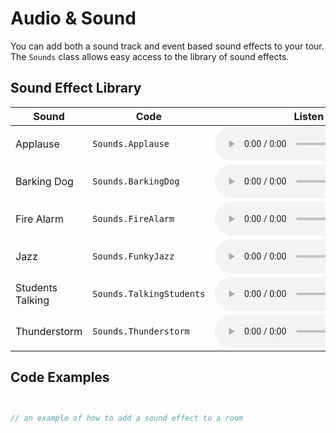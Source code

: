 Audio & Sound
=============

You can add both a sound track and event
based sound effects to your tour. The
`Sounds` class allows easy access to the
library of sound effects.

Sound Effect Library
--------------------

|Sound              | Code                    | Listen
|-------------------|-------------------------|-------
|Applause           |`Sounds.Applause`        |<audio controls="0" src="res/Applause.wav"></audio>
|Barking Dog        |`Sounds.BarkingDog`      |<audio controls="0" src="res/BarkingDog.wav"></audio>
|Fire Alarm         |`Sounds.FireAlarm`       |<audio controls="0" src="res/FireAlarm.wav"></audio>
|Jazz               |`Sounds.FunkyJazz`       |<audio controls="0" src="res/FunkyJazz.wav"></audio>
|Students Talking   |`Sounds.TalkingStudents` |<audio controls="0" src="res/TalkingStudents.wav"></audio>
|Thunderstorm       |`Sounds.Thunderstorm`    |<audio controls="0" src="res/Thunderstorm.wav"></audio>


Code Examples
-------------

```csharp


// an example of how to add a sound effect to a room


```

